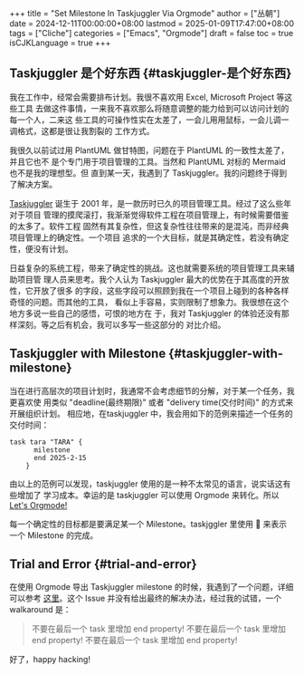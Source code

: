 +++
title = "Set Milestone In Taskjuggler Via Orgmode"
author = ["丛朝"]
date = 2024-12-11T00:00:00+08:00
lastmod = 2025-01-09T17:47:00+08:00
tags = ["Cliche"]
categories = ["Emacs", "Orgmode"]
draft = false
toc = true
isCJKLanguage = true
+++

## Taskjuggler 是个好东西 {#taskjuggler-是个好东西}

我在工作中，经常会需要排布计划。我很不喜欢用 Excel, Microsoft Project 等这些工具
去做这件事情，一来我不喜欢那么将随意调整的能力给到可以访问计划的每一个人，二来这
些工具的可操作性实在太差了，一会儿用用鼠标，一会儿调一调格式，这都是很让我割裂的
工作方式。

我很久以前试过用 PlantUML 做甘特图，问题在于 PlantUML 的一致性太差了，并且它也不
是个专门用于项目管理的工具。当然和 PlantUML 对标的 Mermaid 也不是我的理想型。但
直到某一天，我遇到了 Taskjuggler。我的问题终于得到了解决方案。

[Taskjuggler](https://taskjuggler.org/) 诞生于 2001 年，是一款历时已久的项目管理工具。经过了这么些年对于项目
管理的摸爬滚打，我渐渐觉得软件工程在项目管理上，有时候需要借鉴的太多了。软件工程
固然有其复杂性，但这复杂性往往带来的是混沌，而非经典项目管理上的确定性。一个项目
追求的一个大目标，就是其确定性，若没有确定性，便没有计划。

日益复杂的系统工程，带来了确定性的挑战。这也就需要系统的项目管理工具来辅助项目管
理人员来思考。我个人认为 Taskjuggler 最大的优势在于其高度的开放性，它开放了很多
的字段，这些字段可以照顾到我在一个项目上碰到的各种各样奇怪的问题。而其他的工具，
看似上手容易，实则限制了想象力。我很想在这个地方多说一些自己的感悟，可恨的地方在
于，我对 Taskjuggler 的体验还没有那样深刻。等之后有机会，我可以多写一些这部分的
对比介绍。


## Taskjuggler with Milestone {#taskjuggler-with-milestone}

当在进行高层次的项目计划时，我通常不会考虑细节的分解，对于某一个任务，我更喜欢使
用类似 "deadline(最终期限)" 或者 "delivery time(交付时间)" 的方式来开展组织计划。
相应地，在taskjuggler 中，我会用如下的范例来描述一个任务的交付时间：

```taskjuggler
task tara "TARA" {
      milestone
      end 2025-2-15
    }
```

由以上的范例可以发现，taskjuggler 使用的是一种不太常见的语言，说实话这有些增加了
学习成本。幸运的是 taskjuggler 可以使用 Orgmode 来转化。所以 [Let's Orgmode!](https://orgmode.org/worg/exporters/taskjuggler/ox-taskjuggler.html)

每一个确定性的目标都是要满足某一个 Milestone。taskjggler 里使用 🔶 来表示一个
Milestone 的完成。


## Trial and Error {#trial-and-error}

在使用 Orgmode 导出 Taskjuggler milestone 的时候，我遇到了一个问题，详细可以参考
[这里](https://github.com/taskjuggler/TaskJuggler/issues/236)。这个 Issue 并没有给出最终的解决办法，经过我的试错，一个 walkaround 是：

> 不要在最后一个 task 里增加 end property!
> 不要在最后一个 task 里增加 end property!
> 不要在最后一个 task 里增加 end property!

好了，happy hacking!

